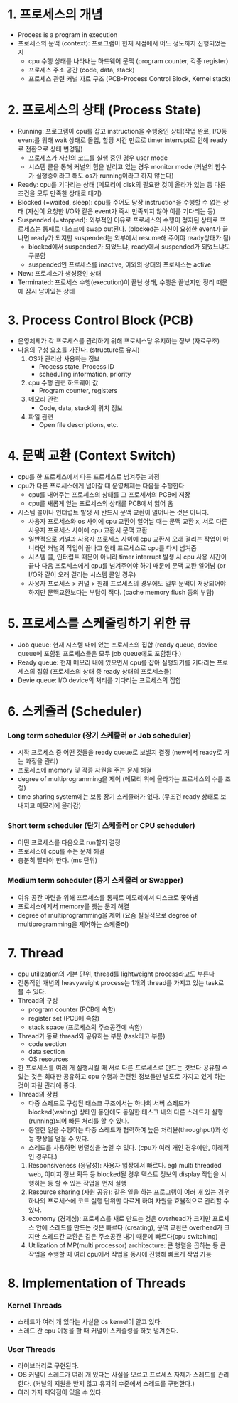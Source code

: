 # 1. 프로세스의 개념
- Process is a program in execution
- 프로세스의 문맥 (context): 프로그램이 현재 시점에서 어느 정도까지 진행되었는지
  - cpu 수행 상태를 나타내는 하드웨어 문맥 (program counter, 각종 register)
  - 프로세스 주소 공간 (code, data, stack)
  - 프로세스 관련 커널 자료 구조 (PCB-Process Control Block, Kernel stack)

# 2. 프로세스의 상태 (Process State)
- Running: 프로그램이 cpu를 잡고 instruction을 수행중인 상태(작업 완료, I/O등 event를 위해 wait 상태로 돌입, 할당 시간 만료로 timer interrupt로 인해 ready로 전환으로 상태 변경됨)
    - 프로세스가 자신의 코드를 실행 중인 경우 user mode
    - 시스템 콜을 통해 커널의 힘을 빌리고 있는 경우 monitor mode (커널의 함수가 실행중이라고 해도 os가 running이라고 하지 않는다)
- Ready: cpu를 기다리는 상태 (메모리에 disk의 필요한 것이 올라가 있는 등 다른 조건을 모두 만족한 상태로 대기)
- Blocked (=waited, sleep): cpu를 주어도 당장 instruction을 수행할 수 없는 상태 (자신이 요청한 I/O와 같은 event가 즉시 만족되지 않아 이를 기다리는 등)
- Suspended (=stopped): 외부적인 이유로 프로세스의 수행이 정지된 상태로 프로세스는 통째로 디스크에 swap out된다.
(blocked는 자신이 요청한 event가 끝나면 ready가 되지만 suspended는 외부에서 resume해 주어야 ready상태가 됨)
  - blocked에서 suspended가 되었느냐, ready에서 suspended가 되었느냐도 구분함
  - suspended인 프로세스를 inactive, 이외의 상태의 프로세스는 active
- New: 프로세스가 생성중인 상태
- Terminated: 프로세스 수행(execution)이 끝난 상태, 수행은 끝났지만 정리 때문에 잠시 남아있는 상태

# 3. Process Control Block (PCB)
- 운영체제가 각 프로세스를 관리하기 위해 프로세스당 유지하는 정보 (자료구조)
- 다음의 구성 요소를 가진다. (structure로 유지)
  1. OS가 관리상 사용하는 정보
      - Process state, Process ID
      - scheduling information, priority
  2. cpu 수행 관련 하드웨어 값
      - Program counter, registers
  3. 메모리 관련
      - Code, data, stack의 위치 정보
  4. 파일 관련
      - Open file descriptions, etc.

# 4. 문맥 교환 (Context Switch)
- cpu를 한 프로세스에서 다른 프로세스로 넘겨주는 과정
- cpu가 다른 프로세스에게 넘어갈 때 운영체제는 다음을 수행한다
  - cpu를 내어주는 프로세스의 상태를 그 프로세서의 PCB에 저장
  - cpu를 새롭게 얻는 프로세스의 상태를 PCB에서 읽어 옴
- 시스템 콜이나 인터럽트 발생 시 반드시 문맥 교환이 일어나는 것은 아니다. 
  - 사용자 프로세스와 os 사이에 cpu 교환이 일어날 때는 문맥 교환 x, 서로 다른 사용자 프로세스 사이에 cpu 교환시 문맥 교환
  - 일반적으로 커널과 사용자 프로세스 사이에 cpu 교환시 오래 걸리는 작업이 아니라면 커널의 작업이 끝나고 원래 프로세스로 cpu를 다시 넘겨줌
  - 시스템 콜, 인터럽트 때문이 아니라 timer interrupt 발생 시 cpu 사용 시간이 끝나 다음 프로세스에게 cpu를 넘겨주어야 하기 때문에 문맥 교환 일어남 (or I/O와 같이 오래 걸리는 시스템 콜일 경우)
  - 사용자 프로세스 > 커널 > 원래 프로세스의 경우에도 일부 문맥이 저장되어야 하지만 문맥교환보다는 부담이 적다. (cache memory flush 등의 부담)

# 5. 프로세스를 스케줄링하기 위한 큐
- Job queue: 현재 시스템 내에 있는 프로세스의 집합 (ready queue, device queue에 포함된 프로세스들은 모두 job queue에도 포함된다.)
- Ready queue: 현재 메모리 내에 있으면서 cpu를 잡아 실행되기를 기다리는 프로세스의 집합 (프로세스의 상태 중 ready 상태의 프로세스들)
- Devie queue: I/O device의 처리를 기다리는 프로세스의 집합

# 6. 스케줄러 (Scheduler)
### Long term scheduler (장기 스케줄러 or Job scheduler)
- 시작 프로세스 중 어떤 것들을 ready queue로 보낼지 결정 (new에서 ready로 가는 과정을 관리)
- 프로세스에 memory 및 각종 자원을 주는 문제 해결
- degree of multiprogramming을 제어 (메모리 위에 올라가는 프로세스의 수를 조정)
- time sharing system에는 보통 장기 스케줄러가 없다. (무조건 ready 상태로 보내지고 메모리에 올라감)

### Short term scheduler (단기 스케줄러 or CPU scheduler)
- 어떤 프로세스를 다음으로 run할지 결정
- 프로세스에 cpu를 주는 문제 해결
- 충분히 빨라야 한다. (ms 단위)

### Medium term scheduler (중기 스케줄러 or Swapper)
- 여유 공간 마련을 위해 프로세스를 통째로 메모리에서 디스크로 쫓아냄
- 프로세스에게서 memory를 뺏는 문제 해결
- degree of multiprogramming을 제어 (요즘 실질적으로 degree of multiprogramming을 제어하는 스케줄러)

# 7. Thread
- cpu utilization의 기본 단위, thread를 lightweight process라고도 부른다
- 전통적인 개념의 heavyweight process는 1개의 thread를 가지고 있는 task로 볼 수 있다.
- Thread의 구성
  - program counter (PCB에 속함)
  - register set (PCB에 속함)
  - stack space (프로세스의 주소공간에 속함)
- Thread가 동료 thread와 공유하는 부분 (task라고 부름)
  - code section
  - data section
  - OS resources
- 한 프로세스를 여러 개 실행시킬 때 서로 다른 프로세스로 만드는 것보다 공유할 수 있는 것은 최대한 공유하고 cpu 수행과 관련된 정보들만 별도로 가지고 있게 하는 것이 자원 관리에 좋다.
- Thread의 장점
  - 다중 스레드로 구성된 태스크 구조에서는 하나의 서버 스레드가 blocked(waiting) 상태인 동안에도 동일한 태스크 내의 다른 스레드가 실행(running)되어 빠른 처리를 할 수 있다.
  - 동일한 일을 수행하는 다중 스레드가 협력하여 높은 처리율(throughput)과 성능 향상을 얻을 수 있다.
  - 스레드를 사용하면 병렬성을 높일 수 있다. (cpu가 여러 개인 경우에만, 이례적인 경우다.)
  1. Responsiveness (응답성): 사용자 입장에서 빠르다. eg) multi threaded web, 이미지 정보 획득 등 blocked될 경우 텍스트 정보의 display 작업을 시행하는 등 할 수 있는 작업을 먼저 실행
  2. Resource sharing (자원 공유): 같은 일을 하는 프로그램이 여러 개 있는 경우 하나의 프로세스에 코드 실행 단위만 다르게 하여 자원을 효율적으로 관리할 수 있다.
  3. economy (경제성): 프로세스를 새로 만드는 것은 overhead가 크지만 프로세스 안에 스레드를 만드는 것은 빠르다 (creating), 문맥 교환은 overhead가 크지만 스레드간 교환은 같은 주소공간 내기 때문에 빠르다(cpu switching)
  4. Utilization of MP(multi processor) architecture: 큰 행렬을 곱하는 등 큰 작업을 수행할 때 여러 cpu에서 작업을 동시에 진행해 빠르게 작업 가능

# 8. Implementation of Threads
### Kernel Threads
- 스레드가 여러 개 있다는 사실을 os kernel이 알고 있다.
- 스레드 간 cpu 이동을 할 때 커널이 스케줄링을 하듯 넘겨준다.
### User Threads
- 라이브러리로 구현된다.
- OS 커널이 스레드가 여러 개 있다는 사실을 모르고 프로세스 자체가 스레드를 관리한다. (커널의 지원을 받지 않고 유저의 수준에서 스레드를 구현한다.)
- 여러 가지 제약점이 있을 수 있다.














